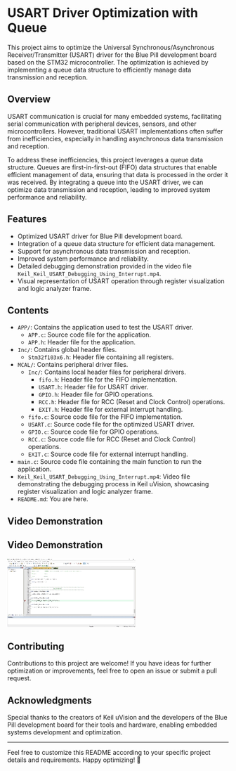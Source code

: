# USART Driver Optimization with Queue

This project aims to optimize the Universal Synchronous/Asynchronous Receiver/Transmitter (USART) driver for the Blue Pill development board based on the STM32 microcontroller. The optimization is achieved by implementing a queue data structure to efficiently manage data transmission and reception.

## Overview

USART communication is crucial for many embedded systems, facilitating serial communication with peripheral devices, sensors, and other microcontrollers. However, traditional USART implementations often suffer from inefficiencies, especially in handling asynchronous data transmission and reception.

To address these inefficiencies, this project leverages a queue data structure. Queues are first-in-first-out (FIFO) data structures that enable efficient management of data, ensuring that data is processed in the order it was received. By integrating a queue into the USART driver, we can optimize data transmission and reception, leading to improved system performance and reliability.

## Features

- Optimized USART driver for Blue Pill development board.
- Integration of a queue data structure for efficient data management.
- Support for asynchronous data transmission and reception.
- Improved system performance and reliability.
- Detailed debugging demonstration provided in the video file `Keil_Keil_USART_Debugging_Using_Interrupt.mp4`.
- Visual representation of USART operation through register visualization and logic analyzer frame.

## Contents

- `APP/`: Contains the application used to test the USART driver.
  - `APP.c`: Source code file for the application.
  - `APP.h`: Header file for the application.
- `Inc/`: Contains global header files.
  - `Stm32f103x6.h`: Header file containing all registers.
- `MCAL/`: Contains peripheral driver files.
  - `Inc/`: Contains local header files for peripheral drivers.
    - `fifo.h`: Header file for the FIFO implementation.
    - `USART.h`: Header file for USART driver.
    - `GPIO.h`: Header file for GPIO operations.
    - `RCC.h`: Header file for RCC (Reset and Clock Control) operations.
    - `EXIT.h`: Header file for external interrupt handling.
  - `fifo.c`: Source code file for the FIFO implementation.
  - `USART.c`: Source code file for the optimized USART driver.
  - `GPIO.c`: Source code file for GPIO operations.
  - `RCC.c`: Source code file for RCC (Reset and Clock Control) operations.
  - `EXIT.c`: Source code file for external interrupt handling.
- `main.c`: Source code file containing the main function to run the application.
- `Keil_Keil_USART_Debugging_Using_Interrupt.mp4`: Video file demonstrating the debugging process in Keil uVision, showcasing register visualization and logic analyzer frame.
- `README.md`: You are here.

## Video Demonstration

## Video Demonstration

![USART Debugging Using Interrupt - Video Demonstration](Keil_Keil_USART_Debugging_Using_Interrupt.gif)

## Contributing

Contributions to this project are welcome! If you have ideas for further optimization or improvements, feel free to open an issue or submit a pull request.

## Acknowledgments

Special thanks to the creators of Keil uVision and the developers of the Blue Pill development board for their tools and hardware, enabling embedded systems development and optimization.

---

Feel free to customize this README according to your specific project details and requirements. Happy optimizing! 🚀
